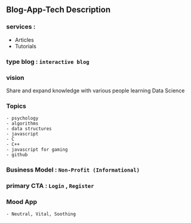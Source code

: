 ## Blog-App-Tech Description

### services :

- Articles
- Tutorials

### type blog : `interactive blog`

### vision

Share and expand knowledge with various people learning Data Science

### Topics

    - psychology
    - algorithms
    - data structures
    - javascript
    - C
    - C++
    - javascript for gaming
    - github

### Business Model : `Non-Profit (Informational)`

### primary CTA : `Login` , `Register`

### Mood App

    - Neutral, Vital, Soothing
